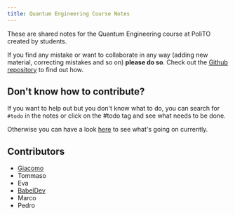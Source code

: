 ```yaml
---
title: Quantum Engineering Course Notes
---
```

These are shared notes for the Quantum Engineering course at PoliTO created by students.

If you find any mistake or want to collaborate in any way (adding new material, correcting mistakes and so on) **please do so**. Check out the [Github repository](https://github.com/quantum-engineering-polito/CourseNotes) to find out how.

## Don't know how to contribute?

If you want to help out but you don't know what to do, you can search for `#todo` in the notes or click on the #todo tag and see what needs to be done.

Otherwise you can have a look [here](https://github.com/orgs/quantum-engineering-polito/projects/1/views/1) to see what's going on currently.

## Contributors

- [Giacomo](https://github.com/gamberoillecito)
- Tommaso
- Eva
- [BabelDev](https://github.com/BabelDev0)
- Marco
- Pedro